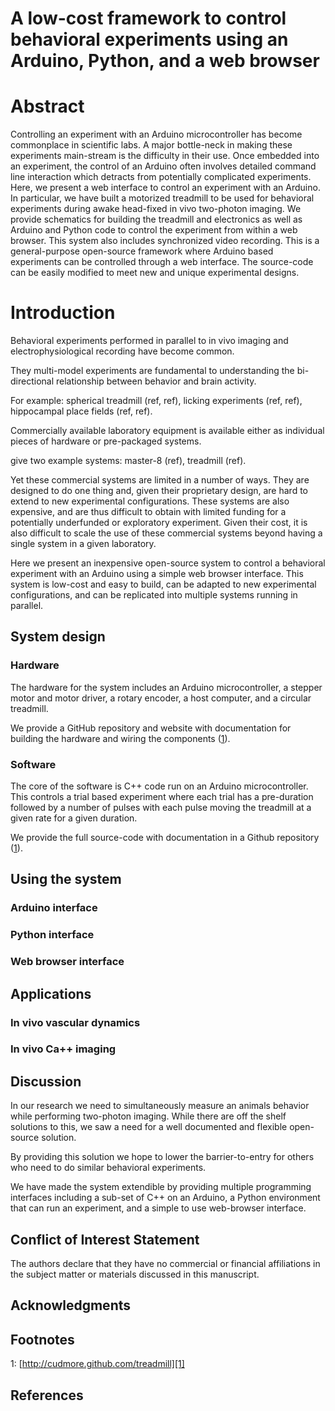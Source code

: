 <H1>A low-cost framework to control behavioral experiments using an Arduino, Python, and a web browser</H1>


# Abstract

Controlling an experiment with an Arduino microcontroller has become commonplace in scientific labs. A major bottle-neck in making these experiments main-stream is the difficulty in their use. Once embedded into an experiment, the control of an Arduino often involves detailed command line interaction which detracts from potentially complicated experiments. Here, we present a web interface to control an experiment with an Arduino. In particular, we have built a motorized treadmill to be used for behavioral experiments during awake head-fixed in vivo two-photon imaging. We provide schematics for building the treadmill and electronics as well as Arduino and Python code to control the experiment from within a web browser. This system also includes synchronized video recording. This is a general-purpose open-source framework where Arduino based experiments can be controlled through a web interface. The source-code can be easily modified to meet new and unique experimental designs.

# Introduction

Behavioral experiments performed in parallel to in vivo imaging and electrophysiological recording have become common.

They multi-model experiments are fundamental to understanding the bi-directional relationship between behavior and brain activity.

For example: spherical treadmill (ref, ref), licking experiments (ref, ref), hippocampal place fields (ref, ref).

Commercially available laboratory equipment is available either as individual pieces of hardware or pre-packaged systems.

give two example systems: master-8 (ref), treadmill (ref).

Yet these commercial systems are limited in a number of ways. They are designed to do one thing and, given their proprietary design, are hard to extend to new experimental configurations. These systems are also expensive, and are thus difficult to obtain with limited funding for a potentially underfunded or exploratory experiment. Given their cost, it is also difficult to scale the use of these commercial systems beyond having a single system in a given laboratory.

Here we present an inexpensive open-source system to control a behavioral experiment with an Arduino using a simple web browser interface. This system is low-cost and easy to build, can be adapted to new experimental configurations, and can be replicated into multiple systems running in parallel.

## System design

### Hardware

The hardware for the system includes an Arduino microcontroller, a stepper motor and motor driver, a rotary encoder, a host computer, and a circular treadmill. 

We provide a GitHub repository and website with documentation for building the hardware and wiring the components ([1](#fn1)).

### Software

The core of the software is C++ code run on an Arduino microcontroller. This controls a trial based experiment where each trial has a pre-duration followed by a number of pulses with each pulse moving the treadmill at a given rate for a given duration.

We provide the full source-code with documentation in a Github repository ([1](#fn1)).

## Using the system

### Arduino interface

### Python interface

### Web browser interface

## Applications

### In vivo vascular dynamics

### In vivo Ca++ imaging

## Discussion

In our research we need to simultaneously measure an animals behavior while performing two-photon imaging. While there are off the shelf solutions to this, we saw a need for a well documented and flexible open-source solution.

By providing this solution we hope to lower the barrier-to-entry for others who need to do similar behavioral experiments.

We have made the system extendible by providing multiple programming interfaces including a sub-set of C++ on an Arduino, a Python environment that can run an experiment, and a simple to use web-browser interface.

## Conflict of Interest Statement

The authors declare that they have no commercial or financial affiliations in the subject matter or materials discussed in this manuscript.


## Acknowledgments

## Footnotes

<a name="fn1"></a>1: [http://cudmore.github.com/treadmill][1]

[1]: http://cudmore.github.com/treadmill

## References
